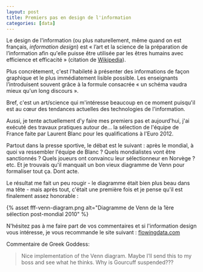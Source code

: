 ```yaml
---
layout: post
title: Premiers pas en design de l'information
categories: [data]
---
```


Le design de l'information (ou plus naturellement, même quand on est français,
_information design_) est « l’art et la science de la préparation de
l’information afin qu'elle puisse être utilisée par les êtres humains avec
efficience et efficacité » (citation de [Wikipedia][wikipedia]).

Plus concrètement, c'est l'habileté à présenter des informations de façon
graphique et le plus immédiatement lisible possible. Les enseignants
l’introduisent souvent grâce à la formule consacrée « un schéma vaudra mieux
qu'un long discours ».

Bref, c'est un art/science qui m'intéresse beaucoup en ce moment puisqu'il est
au cœur des tendances actuelles des technologies de l'information.

Aussi, je tente actuellement d'y faire mes premiers pas et aujourd'hui, j'ai
exécuté des travaux pratiques autour de… la sélection de l'équipe de France
faite par Laurent Blanc pour les qualifications à l'Euro 2012.

Partout dans la presse sportive, le débat est le suivant : après le mondial, à
quoi va ressembler l'équipe de Blanc ? Quels mondialistes vont être
sanctionnés ? Quels joueurs ont convaincu leur sélectionneur en Norvège ? etc.
Et je trouvais qu'il manquait un bon vieux diagramme de Venn pour formaliser
tout ça. Dont acte.

Le résultat me fait un peu rougir - le diagramme était bien plus beau dans ma
tête - mais après tout, c'était une première fois et je pense qu'il est
finalement assez honorable :

{% asset fff-venn-diagram.png alt="Diagramme de Venn de la 1ère sélection post-mondial 2010" %}

N'hésitez pas à me faire part de vos commentaires et si l'information design
vous intéresse, je vous recommande le site suivant :
[flowingdata.com][flowingdata]

Commentaire de Greek Goddess:

> Nice implementation of the Venn diagram. Maybe I’ll send this to my boss and
> see what he thinks. Why is Gourcuff suspended???

[flowingdata]: http://flowingdata.com/
[wikipedia]: http://fr.wikipedia.org/wiki/Design_de_l%27information

